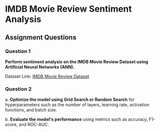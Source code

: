 # IMDB Movie Review Sentiment Analysis

## Assignment Questions

### Question 1
**Perform sentiment analysis on the IMDB Movie Review Dataset using Artificial Neural Networks (ANN).**

Dataset Link: [IMDB Movie Review Dataset](https://www.kaggle.com/code/shubhamptrivedi/sentimentanalysis-on-imdb-movie-reviews)

### Question 2
a. **Optimize the model using Grid Search or Random Search** for hyperparameters such as the number of layers, learning rate, activation functions, and batch size.

b. **Evaluate the model's performance** using metrics such as accuracy, F1-score, and ROC-AUC.

